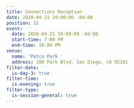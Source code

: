 ```yaml
---
title: Connections Reception
date: 2020-04-21 19:00:00 -04:00
position: 22
event:
  date: 2020-04-21 19:00:00 -04:00
  start-time: 7:00 PM
  end-time: 10:00 PM
venue:
  name: 'Petco Park '
  address: 100 Park Blvd. San Diego, CA 92101
filter-date:
  is-day-3: true
filter-time:
  is-evening: true
filter-type:
  is-session-general: true
---
```


